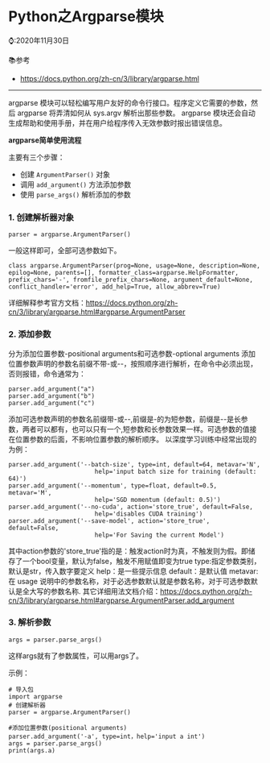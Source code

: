# Python之Argparse模块

⌚️:2020年11月30日

📚参考

- https://docs.python.org/zh-cn/3/library/argparse.html

---

argparse 模块可以轻松编写用户友好的命令行接口。程序定义它需要的参数，然后 argparse 将弄清如何从 sys.argv 解析出那些参数。 argparse 模块还会自动生成帮助和使用手册，并在用户给程序传入无效参数时报出错误信息。

**argparse简单使用流程**

主要有三个步骤：

- 创建 `ArgumentParser()` 对象
- 调用 `add_argument()` 方法添加参数
- 使用 `parse_args()` 解析添加的参数

### 1. 创建解析器对象

```
parser = argparse.ArgumentParser()
```

一般这样即可，全部可选参数如下。

```
class argparse.ArgumentParser(prog=None, usage=None, description=None, epilog=None, parents=[], formatter_class=argparse.HelpFormatter, prefix_chars='-', fromfile_prefix_chars=None, argument_default=None, conflict_handler='error', add_help=True, allow_abbrev=True)
```

详细解释参考官方文档：https://docs.python.org/zh-cn/3/library/argparse.html#argparse.ArgumentParser

### 2. 添加参数

分为添加位置参数-positional arguments和可选参数-optional arguments
添加位置参数声明的参数名前缀不带-或--，按照顺序进行解析，在命令中必须出现，否则报错，命令通常为：

```
parser.add_argument("a")
parser.add_argument("b")
parser.add_argument("c")
```

添加可选参数声明的参数名前缀带-或--,前缀是-的为短参数，前缀是--是长参数，两者可以都有，也可以只有一个,短参数和长参数效果一样。可选参数的值接在位置参数的后面，不影响位置参数的解析顺序。
以深度学习训练中经常出现的为例：

```
parser.add_argument('--batch-size', type=int, default=64, metavar='N',
                        help='input batch size for training (default: 64)')
parser.add_argument('--momentum', type=float, default=0.5, metavar='M',
                        help='SGD momentum (default: 0.5)')
parser.add_argument('--no-cuda', action='store_true', default=False,
                        help='disables CUDA training')
parser.add_argument('--save-model', action='store_true', default=False,
                        help='For Saving the current Model')
```

其中action参数的'store_true'指的是：触发action时为真，不触发则为假。即储存了一个bool变量，默认为false，触发不用赋值即变为true
type:指定参数类别，默认是str，传入数字要定义
help：是一些提示信息
default：是默认值
metavar: 在 usage 说明中的参数名称，对于必选参数默认就是参数名称，对于可选参数默认是全大写的参数名称.
其它详细用法文档介绍：https://docs.python.org/zh-cn/3/library/argparse.html#argparse.ArgumentParser.add_argument

### 3. 解析参数

```
args = parser.parse_args()
```

这样args就有了参数属性，可以用args了。

示例：

```
# 导入包
import argparse 
# 创建解析器
parser = argparse.ArgumentParser() 

#添加位置参数(positional arguments)
parser.add_argument('-a', type=int，help='input a int')
args = parser.parse_args()
print(args.a)
```
